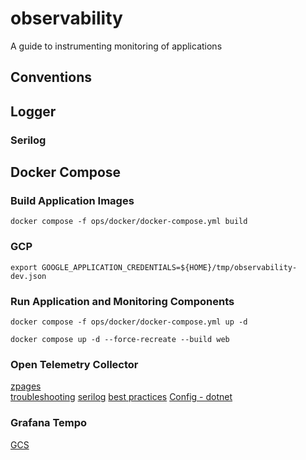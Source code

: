# observability
A guide to instrumenting monitoring of applications

## Conventions


## Logger

### Serilog

## Docker Compose

### Build Application Images
```shell
docker compose -f ops/docker/docker-compose.yml build
```

### GCP
```shell
export GOOGLE_APPLICATION_CREDENTIALS=${HOME}/tmp/observability-dev.json
```

### Run Application and Monitoring Components
```shell
docker compose -f ops/docker/docker-compose.yml up -d

docker compose up -d --force-recreate --build web
```

### Open Telemetry Collector
[zpages](https://github.com/open-telemetry/opentelemetry-collector/tree/main/extension/zpagesextension) <br>
[troubleshooting](https://github.com/open-telemetry/opentelemetry-collector/blob/main/docs/troubleshooting.md)
[serilog](https://github.com/serilog/serilog-sinks-opentelemetry)
[best practices](https://github.com/open-telemetry/opentelemetry-collector/blob/main/docs/security-best-practices.md)
[Config - dotnet](https://github.com/open-telemetry/opentelemetry-dotnet-instrumentation/blob/main/docs/config.md)

### Grafana Tempo
[GCS](https://grafana.com/docs/tempo/latest/configuration/gcs/)

